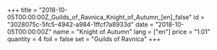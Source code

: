 +++
title = "2018-10-05T00:00:00Z_Guilds_of_Ravnica_Knight_of_Autumn_[en]_false"
id = "3028075c-5fc5-4942-a984-1ffcf7a8933d"
date = "2018-10-05T00:00:00Z"
name = "Knight of Autumn"
lang = ["en"]
price = "1.01"
quantity = 4
foil = false
set = "Guilds of Ravnica"
+++
